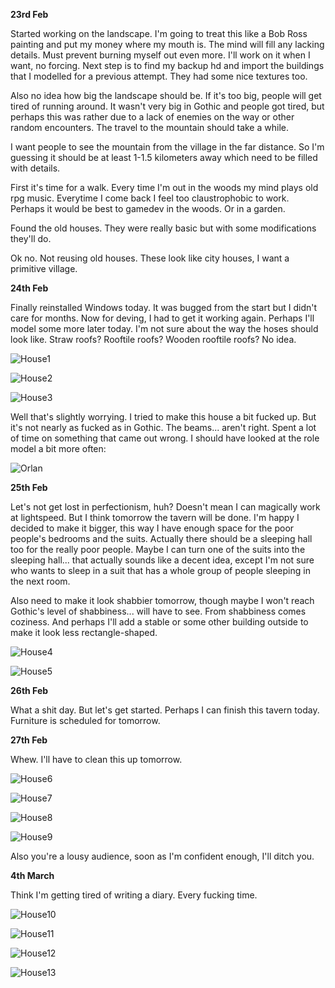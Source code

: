 **23rd Feb**

Started working on the landscape. I'm going to treat this like a Bob Ross painting and put my money where my mouth is. 
The mind will fill any lacking details. Must prevent burning myself out even more. I'll work on it when I want, no forcing.
Next step is to find my backup hd and import the buildings that I modelled for a previous attempt. They had some nice textures too.

Also no idea how big the landscape should be. If it's too big, people will get tired of running around. It wasn't very big in Gothic
and people got tired, but perhaps this was rather due to a lack of enemies on the way or other random encounters. The travel to the
mountain should take a while.

I want people to see the mountain from the village in the far distance. So I'm guessing it should be at least 1-1.5 kilometers away
which need to be filled with details.

First it's time for a walk. Every time I'm out in the woods my mind plays old rpg music. Everytime I come back I feel too 
claustrophobic to work. Perhaps it would be best to gamedev in the woods. Or in a garden.

Found the old houses. They were really basic but with some modifications they'll do.

Ok no. Not reusing old houses. These look like city houses, I want a primitive village.



**24th Feb**

Finally reinstalled Windows today. It was bugged from the start but I didn't care for months. Now for deving, 
I had to get it working again. Perhaps I'll model some more later today. I'm not sure about the way the hoses should look like.
Straw roofs? Rooftile roofs? Wooden rooftile roofs? No idea.

![House1](https://i.imgur.com/ZHzNRqU.png)

![House2](https://i.imgur.com/lJm8CRw.png)

![House3](https://i.imgur.com/fala30w.png)

Well that's slightly worrying. I tried to make this house a bit fucked up. But it's not nearly as fucked as in Gothic. The beams... aren't right. Spent a lot of time on something that came out wrong. I should have looked at the role model a bit more often:

![Orlan](http://mondgesaenge.de/G2ADB/screens/orte/taverne.jpg)



**25th Feb**

Let's not get lost in perfectionism, huh? Doesn't mean I can magically work at lightspeed. But I think tomorrow the tavern will be done. I'm happy I decided to make it bigger, this way I have enough space for the poor people's bedrooms and the suits. Actually there should be a sleeping hall too for the really poor people. Maybe I can turn one of the suits into the sleeping hall... that actually sounds like a decent idea, except I'm not sure who wants to sleep in a suit that has a whole group of people sleeping in the next room.

Also need to make it look shabbier tomorrow, though maybe I won't reach Gothic's level of shabbiness... will have to see. From shabbiness comes coziness. And perhaps I'll add a stable or some other building outside to make it look less rectangle-shaped.

![House4](https://i.imgur.com/W1yryOk.png)

![House5](https://i.imgur.com/iLm0v54.png)

**26th Feb**

What a shit day. But let's get started. Perhaps I can finish this tavern today. Furniture is scheduled for tomorrow.

**27th Feb**

Whew. I'll have to clean this up tomorrow.

![House6](https://i.imgur.com/zsifGem.png)

![House7](https://i.imgur.com/4rad3Fy.png)

![House8](https://i.imgur.com/rn1eRCw.png)

![House9](https://i.imgur.com/joS0oTO.jpg)

Also you're a lousy audience, soon as I'm confident enough, I'll ditch you.

**4th March**

Think I'm getting tired of writing a diary. Every fucking time.

![House10](https://i.imgur.com/HuTfN3T.png)

![House11](https://i.imgur.com/CMWAie8.png)

![House12](https://i.imgur.com/1c5leah.png)

![House13](https://i.imgur.com/4oS48A7.png)


